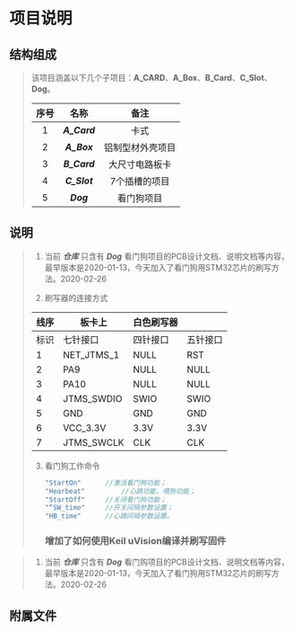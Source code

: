 # 项目说明

## 结构组成
>该项目涵盖以下几个子项目：**A_CARD**、**A_Box**、**B_Card**、**C_Slot**、**Dog**。
>
>
>
>| 序号 |     名称     |       备注       |
>| :--: | :----------: | :--------------: |
>|  1   | ***A_Card*** |       卡式       |
>|  2   | ***A_Box***  | 铝制型材外壳项目 |
>|  3   | ***B_Card*** |  大尺寸电路板卡  |
>|  4   | ***C_Slot*** |  7个插槽的项目   |
>|  5   |  ***Dog***   |    看门狗项目    |

## 说明
> 1. 当前 ***仓库***  只含有 ***Dog*** 看门狗项目的PCB设计文档、说明文档等内容，最早版本是2020-01-13，今天加入了看门狗用STM32芯片的刷写方法。2020-02-26
>
> 2. 刷写器的连接方式
>
> | 线序 | 板卡上     | 白色刷写器 |          |
> | ---- | ---------- | ---------- | -------- |
> | 标识 | 七针接口   | 四针接口   | 五针接口 |
> | 1    | NET_JTMS_1 | NULL       | RST      |
> | 2    | PA9        | NULL       | NULL     |
> | 3    | PA10       | NULL       | NULL     |
> | 4    | JTMS_SWDIO | SWIO       | SWIO     |
> | 5    | GND        | GND        | GND      |
> | 6    | VCC_3.3V   | 3.3V       | 3.3V     |
> | 7    | JTMS_SWCLK | CLK        | CLK      |
>
> 3. 看门狗工作命令
>
>    ~~~c
>    "StartOn" 		//激活看门狗功能；
>    "Hearbeat" 		//心跳功能，喂狗功能；
>    "StartOff"		//关闭看门狗功能；
>    "“SW_time"		//开关间隔参数设置；
>    "HB_time"		//心跳间隔参数设置。
>    
>    ~~~
>
>    ### 增加了如何使用Keil uVision编译并刷写固件

> 1. 当前 ***仓库***  只含有 ***Dog*** 看门购项目的PCB设计文档、说明文档等内容，最早版本是2020-01-13，今天加入了看门狗用STM32芯片的刷写方法。2020-02-26


## 附属文件


